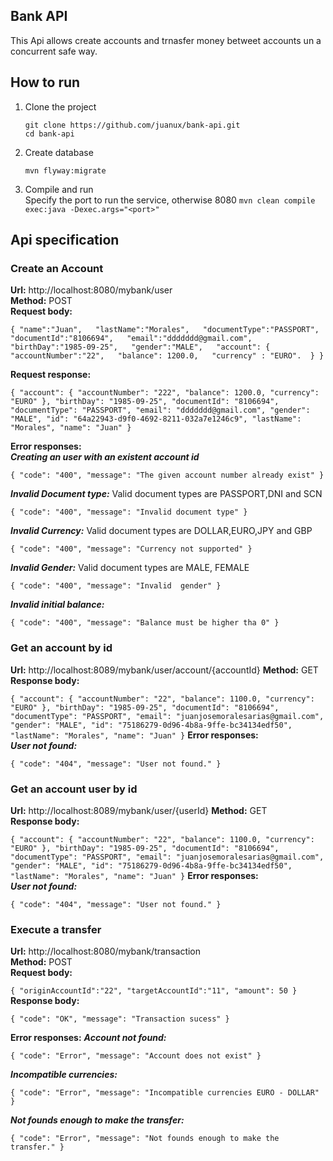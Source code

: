 ## Bank API

This Api allows create accounts and trnasfer money betweet accounts un a concurrent safe way.


## How to run

1. Clone the project  

	`git clone https://github.com/juanux/bank-api.git`  
	`cd bank-api`
	
	
2. Create database
    
	`mvn flyway:migrate`
	
3. Compile and run   
    Specify the port to run the service, otherwise 8080
	` mvn clean compile exec:java -Dexec.args="<port>" ` 

## Api specification

### Create an Account
**Url:**  http://localhost:8080/mybank/user  
**Method:** POST   
**Request body:**



`{
	"name":"Juan",  
	"lastName":"Morales",  
	"documentType":"PASSPORT",  
	"documentId":"8106694",  
	"email":"ddddddd@gmail.com",  
	"birthDay":"1985-09-25",  
	"gender":"MALE",  
	"account": {
		"accountNumber":"22",  
		"balance": 1200.0,  
		"currency" : "EURO". 
	}
} `   

**Request response:**


`{
  "account": {
    "accountNumber": "222",
    "balance": 1200.0,
    "currency": "EURO"
  },
  "birthDay": "1985-09-25",
  "documentId": "8106694",
  "documentType": "PASSPORT",
  "email": "ddddddd@gmail.com",
  "gender": "MALE",
  "id": "64a22943-d9f0-4692-8211-032a7e1246c9",
  "lastName": "Morales",
  "name": "Juan"
}`

**Error responses:**      
***Creating an user with an existent account id***


`{
  "code": "400",
  "message": "The given account number already exist"
}`


***Invalid Document type:*** Valid document types are PASSPORT,DNI and SCN


`{
  "code": "400",
  "message": "Invalid document type"
}`

***Invalid Currency:*** Valid document types are DOLLAR,EURO,JPY and GBP


`{
  "code": "400",
  "message": "Currency not supported"
}`

***Invalid Gender:*** Valid document types are MALE, FEMALE


`{
  "code": "400",
  "message": "Invalid  gender"
}`

***Invalid initial balance:*** 


`{
  "code": "400",
  "message": "Balance must be higher tha 0"
}`

### Get an account by id
**Url:**   http://localhost:8089/mybank/user/account/{accountId}
**Method:** GET   
**Response body:**


`{
  "account": {
    "accountNumber": "22",
    "balance": 1100.0,
    "currency": "EURO"
  },
  "birthDay": "1985-09-25",
  "documentId": "8106694",
  "documentType": "PASSPORT",
  "email": "juanjosemoralesarias@gmail.com",
  "gender": "MALE",
  "id": "75186279-0d96-4b8a-9ffe-bc34134edf50",
  "lastName": "Morales",
  "name": "Juan"
}`
**Error responses:**  
***User not found:*** 


`{
  "code": "404",
  "message": "User not found."
}`

### Get an account user by id
**Url:**   http://localhost:8089/mybank/user/{userId}
**Method:** GET   
**Response body:**


`{
  "account": {
    "accountNumber": "22",
    "balance": 1100.0,
    "currency": "EURO"
  },
  "birthDay": "1985-09-25",
  "documentId": "8106694",
  "documentType": "PASSPORT",
  "email": "juanjosemoralesarias@gmail.com",
  "gender": "MALE",
  "id": "75186279-0d96-4b8a-9ffe-bc34134edf50",
  "lastName": "Morales",
  "name": "Juan"
}`
**Error responses:**  
***User not found:*** 


`{
  "code": "404",
  "message": "User not found."
}`

### Execute a transfer
**Url:**    http://localhost:8080/mybank/transaction     
**Method:** POST      
**Request body:**    


`{
	"originAccountId":"22",
	"targetAccountId":"11",
	"amount": 50
}`       
**Response body:**      


`{
  "code": "OK",
  "message": "Transaction sucess"
}`
 
**Error responses:** 
***Account not found:*** 


`{
  "code": "Error",
  "message": "Account does not exist"
}`

***Incompatible currencies:*** 


`{
  "code": "Error",
  "message": "Incompatible currencies EURO - DOLLAR"
}`

***Not founds enough to make the transfer:*** 


`{
  "code": "Error",
  "message": "Not founds enough to make the transfer."
}`



